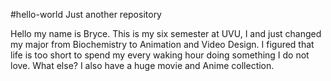 #hello-world
Just another repository

Hello my name is Bryce. This is my six semester at UVU, I and just changed my major from Biochemistry to Animation and Video Design. I figured that life is too short to spend my every waking hour doing something I do not love. What else? I also have a huge movie and Anime collection.
